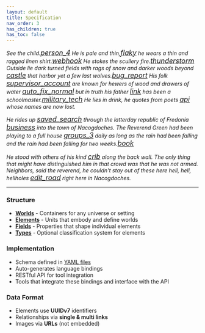```yaml
---
layout: default
title: Specification
nav_order: 3
has_children: true
has_toc: false
---     
```

 
*See the child.<a href="/docs/specification/element_categories/Character" title="Character"><span class="material-symbols-outlined" style="font-size: 18px;">person_4</span></a>
He is pale and thin,<a href="/docs/specification/element_categories/Trait" title="Trait"><span class="material-symbols-outlined" style="font-size: 18px;">flaky</span></a> he wears a thin and ragged linen shirt.<a href="/docs/specification/element_categories/Object" title="Object"><span class="material-symbols-outlined" style="font-size: 18px;">webhook</span></a> He stokes the scullery fire.<a href="/docs/specification/element_categories/Phenomenon" title="Phenomenon"><span class="material-symbols-outlined" style="font-size: 18px;">thunderstorm</span></a> Outside lie dark turned fields with rags of snow and darker woods beyond <a href="/docs/specification/element_categories/Location" title="Location"><span class="material-symbols-outlined" style="font-size: 18px;">castle</span></a> that harbor yet a few last wolves.<a href="/docs/specification/element_categories/Creature" title="Creature"><span class="material-symbols-outlined" style="font-size: 18px;">bug_report</span></a> His folk <a href="/docs/specification/element_categories/Family" title="Family"><span class="material-symbols-outlined" style="font-size: 18px;">supervisor_account</span></a> are known for hewers of wood and drawers of water <a href="/docs/specification/element_categories/Ability" title="Ability"><span class="material-symbols-outlined" style="font-size: 18px;">auto_fix_normal</span></a> but in truth his father <a href="/docs/specification/element_categories/Relation" title="Relation"><span class="material-symbols-outlined" style="font-size: 18px;">link</span></a> has been a schoolmaster.<a href="/docs/specification/element_categories/Title" title="Title"><span class="material-symbols-outlined" style="font-size: 18px;">military_tech</span></a> He lies in drink, he quotes from poets <a href="/docs/specification/element_categories/Construct" title="Construct"><span class="material-symbols-outlined" style="font-size: 18px;">api</span></a> whose names are now lost.*

*He rides up <a href="/docs/specification/element_categories/Event" title="Event"><span class="material-symbols-outlined" style="font-size: 18px;">saved_search</span></a> through the latterday republic of Fredonia <a href="/docs/specification/element_categories/Institution" title="Institution"><span class="material-symbols-outlined" style="font-size: 18px;">business</span></a> into the town of
Nacogdoches. The Reverend Green had been playing to a full house <a href="/docs/specification/element_categories/Collective" title="Collective"><span class="material-symbols-outlined" style="font-size: 18px;">groups_3</span></a> daily as long as the rain had
been falling and the rain had been falling for two weeks.<a href="/docs/specification/element_categories/Narrative" title="Narrative"><span class="material-symbols-outlined" style="font-size: 18px;">book</span></a>*

*He stood with others of his kind <a href="/docs/specification/element_categories/Species" title="Species"><span class="material-symbols-outlined" style="font-size: 18px;">crib</span></a> along the back wall. The only thing that might have
distinguished him in that crowd was that he was not armed. Neighbors, said the reverend, he couldn't stay out of these here hell,
hell, hellholes <a href="/docs/specification/element_categories/Language" title="Language"><span class="material-symbols-outlined" style="font-size: 18px;">edit_road</span></a> right here in Nacogdoches.* 

 
 


---
 

### Structure
- **[Worlds](worlds.md)** - Containers for any universe or setting
- **[Elements](element_categories/)** - Units that embody and define worlds
- **[Fields](fields.md)** - Properties that shape individual elements
- **[Types](types.md)** - Optional classification system for elements

### Implementation
- Schema defined in [YAML files](https://github.com/OnlyWorlds/OnlyWorlds/tree/main/schema) 
- Auto-generates language bindings
- RESTful API for tool integration
- Tools that integrate these bindings and interface with the API

### Data Format
- Elements use **UUIDv7** identifiers
- Relationships via **single & multi links** 
- Images via **URLs** (not embedded)

